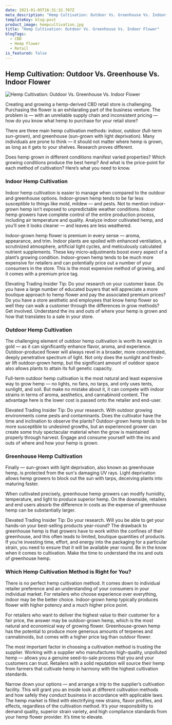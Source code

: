 ```yaml
---
date: 2021-01-05T16:31:32.707Z
meta_description: "Hemp Cultivation: Outdoor Vs. Greenhouse Vs. Indoor Flower"
templateKey: blog-post
product_image: hempcultivation.jpg
title: "Hemp Cultivation: Outdoor Vs. Greenhouse Vs. Indoor Flower"
blogTags:
  - CBD
  - Hemp Flower
  - Retail
is_featured: false
---
```

## Hemp Cultivation: Outdoor Vs. Greenhouse Vs. Indoor Flower

![Hemp Cultivation: Outdoor Vs. Greenhouse Vs. Indoor Flower](hempcultivation.jpg "Hemp Cultivation: Outdoor Vs. Greenhouse Vs. Indoor Flower")

Creating and growing a hemp-derived CBD retail store is challenging. Purchasing the flower is an exhilarating part of the business venture. The problem is — with an unreliable supply chain and inconsistent pricing — how do you know what hemp to purchase for your retail store?

There are three main hemp cultivation methods: indoor, outdoor (full-term sun-grown), and greenhouse (sun-grown with light deprivation). Many individuals are prone to think — it should not matter where hemp is grown, as long as it gets to your shelves. Research proves different. 

Does hemp grown in different conditions manifest varied properties? Which growing conditions produce the best hemp? And what is the price-point for each method of cultivation? Here’s what you need to know.

### Indoor Hemp Cultivation

Indoor hemp cultivation is easier to manage when compared to the outdoor and greenhouse options. Indoor-grown hemp tends to be far less susceptible to things like mold, mildew — and pests. Not to mention indoor-grown hemp isn’t exposed to unpredictable weather conditions. Indoor hemp growers have complete control of the entire production process, including air temperature and quality. Analyze indoor cultivated hemp, and you’ll see it looks cleaner — and leaves are less weathered. 

Indoor-grown hemp flower is premium in every sense — aroma, appearance, and trim. Indoor plants are spoiled with enhanced ventilation, a scrutinized atmosphere, artificial light cycles, and meticulously calculated nutrient supplements. These key micro-adjustments boost every aspect of a plant’s growing condition. Indoor-grown hemp tends to be much more expensive for retailers and can potentially price out a number of your consumers in the store. This is the most expensive method of growing, and it comes with a premium price tag. 

Elevating Trading Insider Tip: Do your research on your customer base. Do you have a large number of educated buyers that will appreciate a more boutique approach to hemp flower and pay the associated premium prices? Do you have a store aesthetic and employees that know hemp flower so well they can walk a customer through the differences in grow methods? Get involved. Understand the ins and outs of where your hemp is grown and how that translates to a sale in your store. 

### Outdoor Hemp Cultivation

The challenging element of outdoor hemp cultivation is worth its weight in gold — as it can significantly enhance flavor, aroma, and experience. Outdoor-produced flower will always revel in a broader, more concentrated, deeply penetrative spectrum of light. Not only does the sunlight and fresh-air lift outdoor-grown hemp, but the significant amount of outdoor space also allows plants to attain its full genetic capacity. 

Full-term outdoor hemp cultivation is the most natural and least expensive way to grow hemp — no lights, no fans, no tarps, and only uses tents, sunlight, and soil. But make no mistake about it, it can compete with indoor strains in terms of aroma, aesthetics, and cannabinoid content. The advantage here is the lower cost is passed onto the retailer and end-user. 

Elevated Trading Insider Tip: Do your research. With outdoor growing environments come pests and contaminants. Does the cultivator have the time and inclination to observe the plants? Outdoor-grown hemp tends to be more susceptible to undesired growths, but an experienced grower can create some truly spectacular material when the grow is maintained properly through harvest. Engage and consume yourself with the ins and outs of where and how your hemp is grown.

### Greenhouse Hemp Cultivation

Finally — sun-grown with light deprivation, also known as greenhouse hemp, is protected from the sun's damaging UV rays. Light deprivation allows hemp growers to block out the sun with tarps, deceiving plants into maturing faster. 

When cultivated precisely, greenhouse hemp growers can modify humidity, temperature, and light to produce superior hemp. On the downside, retailers and end users absorb the difference in costs as the expense of greenhouse hemp can be substantially larger.

Elevated Trading Insider Tip: Do your research. Will you be able to get your hands-on your best-selling products year-round? The drawback to greenhouse hemp is that growers have to work within the confines of their greenhouse, and this often leads to limited, boutique quantities of products. If you’re investing time, effort, and energy into the packaging for a particular strain, you need to ensure that it will be available year round. Be in the know when it comes to cultivation. Make the time to understand the ins and outs of greenhouse hemp.

### Which Hemp Cultivation Method is Right for You?

There is no perfect hemp cultivation method. It comes down to individual retailer preference and an understanding of your consumers in your individual market. For retailers who choose experience over everything, indoor may be the better choice. Indoor-grown hemp typically produces flower with higher potency and a much higher price point. 

For retailers who want to deliver the highest value to their customer for a fair price, the answer may be outdoor-grown hemp, which is the most natural and economical way of growing flower. Greenhouse-grown hemp has the potential to produce more generous amounts of terpenes and cannabinoids, but comes with a higher price tag than outdoor flower. 

The most important factor in choosing a cultivation method is trusting the supplier. Working with a supplier who manufactures high-quality, unpolluted hemp — allows you a genuine seed-to-sale process that you and your customers can trust. Retailers with a solid reputation will source their hemp from farmers that cultivate hemp in harmony with the highest cultivation standards.

Narrow down your options — and arrange a trip to the supplier’s cultivation facility. This will grant you an inside look at different cultivation methods and how safely they conduct business in accordance with applicable laws. The hemp market is filled with electrifying new strains, flavor profiles, and effects, regardless of the cultivation method. It’s your responsibility to demand quality, superior strain variety, and high compliance standards from your hemp flower provider. It’s time to elevate.